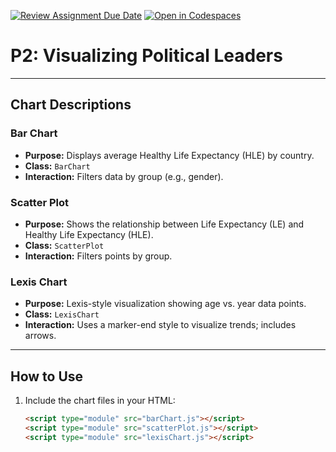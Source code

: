 [![Review Assignment Due Date](https://classroom.github.com/assets/deadline-readme-button-22041afd0340ce965d47ae6ef1cefeee28c7c493a6346c4f15d667ab976d596c.svg)](https://classroom.github.com/a/k1NQx2BL)
[![Open in Codespaces](https://classroom.github.com/assets/launch-codespace-2972f46106e565e64193e422d61a12cf1da4916b45550586e14ef0a7c637dd04.svg)](https://classroom.github.com/open-in-codespaces?assignment_repo_id=19076551)
# P2: Visualizing Political Leaders



---

## Chart Descriptions

### Bar Chart
- **Purpose:** Displays average Healthy Life Expectancy (HLE) by country.
- **Class:** `BarChart`
- **Interaction:** Filters data by group (e.g., gender).

### Scatter Plot
- **Purpose:** Shows the relationship between Life Expectancy (LE) and Healthy Life Expectancy (HLE).
- **Class:** `ScatterPlot`
- **Interaction:** Filters points by group.

### Lexis Chart
- **Purpose:** Lexis-style visualization showing age vs. year data points.
- **Class:** `LexisChart`
- **Interaction:** Uses a marker-end style to visualize trends; includes arrows.

---

## How to Use

1. Include the chart files in your HTML:
   ```html
   <script type="module" src="barChart.js"></script>
   <script type="module" src="scatterPlot.js"></script>
   <script type="module" src="lexisChart.js"></script>
